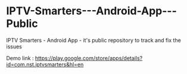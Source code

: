 # IPTV-Smarters---Android-App---Public
IPTV Smarters - Android App - it's public repository to track and fix the issues

Demo link : https://play.google.com/store/apps/details?id=com.nst.iptvsmarters&hl=en
